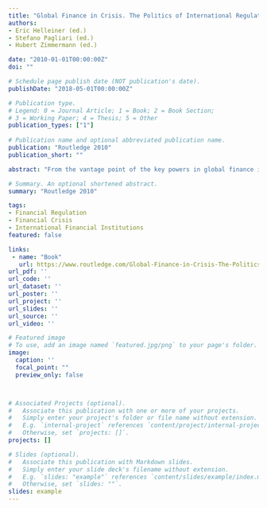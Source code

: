 ```yaml
---
title: "Global Finance in Crisis. The Politics of International Regulatory Change"
authors:
- Eric Helleiner (ed.)
- Stefano Pagliari (ed.)
- Hubert Zimmermann (ed.)

date: "2010-01-01T00:00:00Z"
doi: ""

# Schedule page publish date (NOT publication's date).
publishDate: "2018-05-01T00:00:00Z"

# Publication type.
# Legend: 0 = Journal Article; 1 = Book; 2 = Book Section;
# 3 = Working Paper; 4 = Thesis; 5 = Other
publication_types: ["1"]
 
# Publication name and optional abbreviated publication name.
publication: "Routledge 2010"
publication_short: ""

abstract: "From the vantage point of the key powers in global finance including the United States, the European Union, Japan, and China, this highly accessible book brings together leading scholars to examine current changes in international financial regulation. They assess whether the flurry of ambitious initiatives to improve and strengthen international financial regulation signals an important turning point in the regulation of global finance. The text: Examines the kinds of international reforms have been implemented to date and patterns of international regulatory change. Provides an analysis of change across a number of financial sectors, including the regulation of hedge funds, derivatives, credit rating agencies, accounting, and banks. Offers an explanation of contemporary regulatory developments with reference to inter-state power dynamics, domestic politics, transgovernmental networks, and/or transnational non-state forces. Providing the first systematic analysis of the international regulatory response to the current global financial crisis, this ground-breaking volume is vital reading for students and scholars of international political economy, international relations, global governance, finance and economics."

# Summary. An optional shortened abstract.
summary: "Routledge 2010"

tags:
- Financial Regulation
- Financial Crisis
- International Financial Institutions
featured: false

links:
 - name: "Book"
   url: https://www.routledge.com/Global-Finance-in-Crisis-The-Politics-of-International-Regulatory-Change/Helleiner-Pagliari-Zimmermann/p/book/9780415564380
url_pdf: ''
url_code: ''
url_dataset: ''
url_poster: ''
url_project: ''
url_slides: ''
url_source: ''
url_video: ''

# Featured image
# To use, add an image named `featured.jpg/png` to your page's folder. 
image:
  caption: ''
  focal_point: ""
  preview_only: false



# Associated Projects (optional).
#   Associate this publication with one or more of your projects.
#   Simply enter your project's folder or file name without extension.
#   E.g. `internal-project` references `content/project/internal-project/index.md`.
#   Otherwise, set `projects: []`.
projects: []

# Slides (optional).
#   Associate this publication with Markdown slides.
#   Simply enter your slide deck's filename without extension.
#   E.g. `slides: "example"` references `content/slides/example/index.md`.
#   Otherwise, set `slides: ""`.
slides: example 
---
```

 